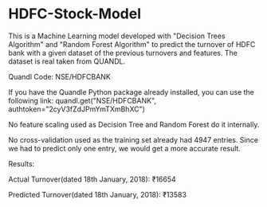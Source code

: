 # HDFC-Stock-Model
This is a Machine Learning model developed with "Decision Trees Algorithm" and "Random Forest Algorithm" to predict the turnover of HDFC bank with a given dataset of the previous turnovers and features.
The dataset is real taken from QUANDL.

Quandl Code: NSE/HDFCBANK

If you have the Quandle Python package already installed, you can use the following link: quandl.get("NSE/HDFCBANK", authtoken="2cyV3fZdJPmYmTXmBhXC")

No feature scaling used as Decision Tree and Random Forest do it internally.

No cross-validation used as the training set already had 4947 entries. Since we had to predict only one entry, we would get a more accurate result.

Results:

Actual Turnover(dated 18th January, 2018): ₹16654

Predicted Turnover(dated 18th January, 2018): ₹13583


